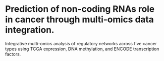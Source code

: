 # Prediction of non-coding RNAs role in cancer through multi-omics data integration.
Integrative multi-omics analysis of regulatory networks across five cancer types using TCGA expression, DNA methylation, and ENCODE transcription factors.
